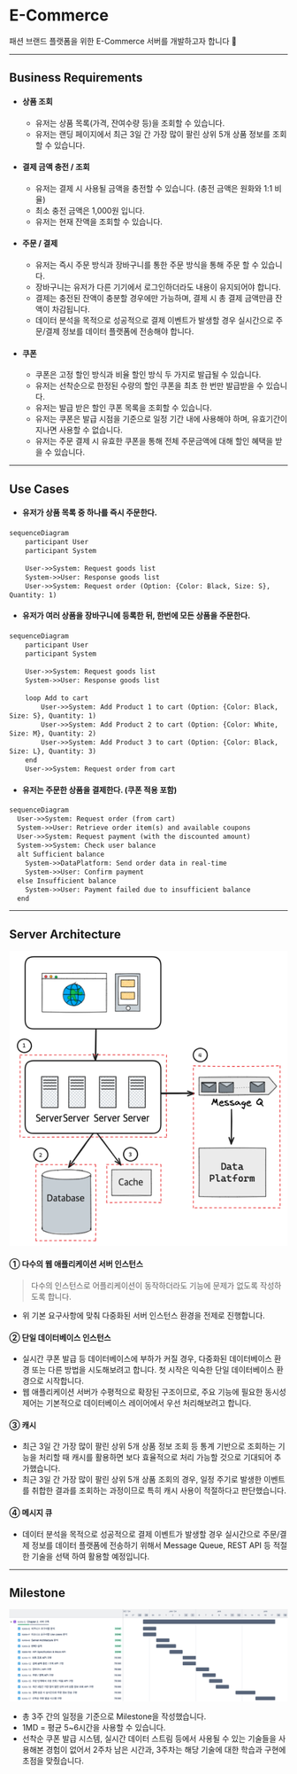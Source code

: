 # E-Commerce

패션 브랜드 플랫폼을 위한 E-Commerce 서버를 개발하고자 합니다 🙂

----

## Business Requirements

- #### 상품 조회
  - 유저는 상품 목록(가격, 잔여수량 등)을 조회할 수 있습니다.
  - 유저는 랜딩 페이지에서 최근 3일 간 가장 많이 팔린 상위 5개 상품 정보를 조회할 수 있습니다.
- #### 결제 금액 충전 / 조회
  - 유저는 결제 시 사용될 금액을 충전할 수 있습니다. (충전 금액은 원화와 1:1 비율)
  - 최소 충전 금액은 1,000원 입니다.
  - 유저는 현재 잔액을 조회할 수 있습니다.
- #### 주문 / 결제
  - 유저는 즉시 주문 방식과 장바구니를 통한 주문 방식을 통해 주문 할 수 있습니다. 
  - 장바구니는 유저가 다른 기기에서 로그인하더라도 내용이 유지되어야 합니다. 
  - 결제는 충전된 잔액이 충분할 경우에만 가능하며, 결제 시 총 결제 금액만큼 잔액이 차감됩니다.
  - 데이터 분석을 목적으로 성공적으로 결제 이벤트가 발생할 경우 실시간으로 주문/결제 정보를 데이터 플랫폼에 전송해야 합니다.
- #### 쿠폰
  - 쿠폰은 고정 할인 방식과 비율 할인 방식 두 가지로 발급될 수 있습니다.
  - 유저는 선착순으로 한정된 수량의 할인 쿠폰을 최초 한 번만 발급받을 수 있습니다. 
  - 유저는 발급 받은 할인 쿠폰 목록을 조회할 수 있습니다.
  - 유저는 쿠폰은 발급 시점을 기준으로 일정 기간 내에 사용해야 하며, 유효기간이 지나면 사용할 수 없습니다.
  - 유저는 주문 결제 시 유효한 쿠폰을 통해 전체 주문금액에 대해 할인 혜택을 받을 수 있습니다.

----

## Use Cases

- #### 유저가 상품 목록 중 하나를 즉시 주문한다. 

```mermaid
sequenceDiagram
    participant User
    participant System

    User->>System: Request goods list
    System->>User: Response goods list
    User->>System: Request order (Option: {Color: Black, Size: S}, Quantity: 1)
```

- #### 유저가 여러 상품을 장바구니에 등록한 뒤, 한번에 모든 상품을 주문한다.

```mermaid
sequenceDiagram
    participant User
    participant System

    User->>System: Request goods list
    System->>User: Response goods list

    loop Add to cart
        User->>System: Add Product 1 to cart (Option: {Color: Black, Size: S}, Quantity: 1)
        User->>System: Add Product 2 to cart (Option: {Color: White, Size: M}, Quantity: 2)
        User->>System: Add Product 3 to cart (Option: {Color: Black, Size: L}, Quantity: 3)
    end
    User->>System: Request order from cart
```

- #### 유저는 주문한 상품을 결제한다. (쿠폰 적용 포함) 

```mermaid
sequenceDiagram
  User->>System: Request order (from cart)
  System->>User: Retrieve order item(s) and available coupons
  User->>System: Request payment (with the discounted amount)
  System->>System: Check user balance
  alt Sufficient balance
    System->>DataPlatform: Send order data in real-time
    System->>User: Confirm payment
  else Insufficient balance
    System->>User: Payment failed due to insufficient balance
  end
```

----

## Server Architecture

![](docs/server_architecture_v1.png)

#### ① 다수의 웹 애플리케이션 서버 인스턴스

> 다수의 인스턴스로 어플리케이션이 동작하더라도 기능에 문제가 없도록 작성하도록 합니다.

- 위 기본 요구사항에 맞춰 다중화된 서버 인스턴스 환경을 전제로 진행합니다.  

#### ② 단일 데이터베이스 인스턴스

- 실시간 쿠폰 발급 등 데이터베이스에 부하가 커질 경우, 다중화된 데이터베이스 환경 또는 다른 방법을 시도해보려고 합니다. 첫 시작은 익숙한 단일 데이터베이스 환경으로 시작합니다.
- 웹 애플리케이션 서버가 수평적으로 확장된 구조이므로, 주요 기능에 필요한 동시성 제어는 기본적으로 데이터베이스 레이어에서 우선 처리해보려고 합니다.

#### ③ 캐시

- 최근 3일 간 가장 많이 팔린 상위 5개 상품 정보 조회 등 통계 기반으로 조회하는 기능을 처리할 때 캐시를 활용하면 보다 효율적으로 처리 가능할 것으로 기대되어 추가했습니다. 
- 최근 3일 간 가장 많이 팔린 상위 5개 상품 조회의 경우, 일정 주기로 발생한 이벤트를 취합한 결과를 조회하는 과정이므로 특히 캐시 사용이 적절하다고 판단했습니다.

#### ④ 메시지 큐

- 데이터 분석을 목적으로 성공적으로 결제 이벤트가 발생할 경우 실시간으로 주문/결제 정보를 데이터 플랫폼에 전송하기 위해서 Message Queue, REST API 등 적절한 기술을 선택 하여 활용할 예정입니다.

----

## Milestone

![](docs/milestone.png)

- 총 3주 간의 일정을 기준으로 Milestone을 작성했습니다.
- 1MD = 평균 5~6시간을 사용할 수 있습니다. 
- 선착순 쿠폰 발급 시스템, 실시간 데이터 스트림 등에서 사용될 수 있는 기술들을 사용해본 경험이 없어서 2주차 남은 시간과, 3주차는 해당 기술에 대한 학습과 구현에 초점을 맞췄습니다.